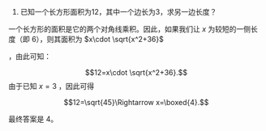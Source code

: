 1. 已知一个长方形面积为12，其中一个边长为3，求另一边长度？

一个长方形的面积是它的两个对角线乘积。因此，如果我们让 $x$ 为较短的一侧长度（即 6），则其面积为 
$x\cdot \sqrt{x^2+36}$

，由此可知：

$$12=x\cdot \sqrt{x^2+36}.$$ 由于已知 $x=3$ ，因此可得

$$12=\sqrt{45}\Rightarrow x=\boxed{4}.$$

最终答案是 4。
